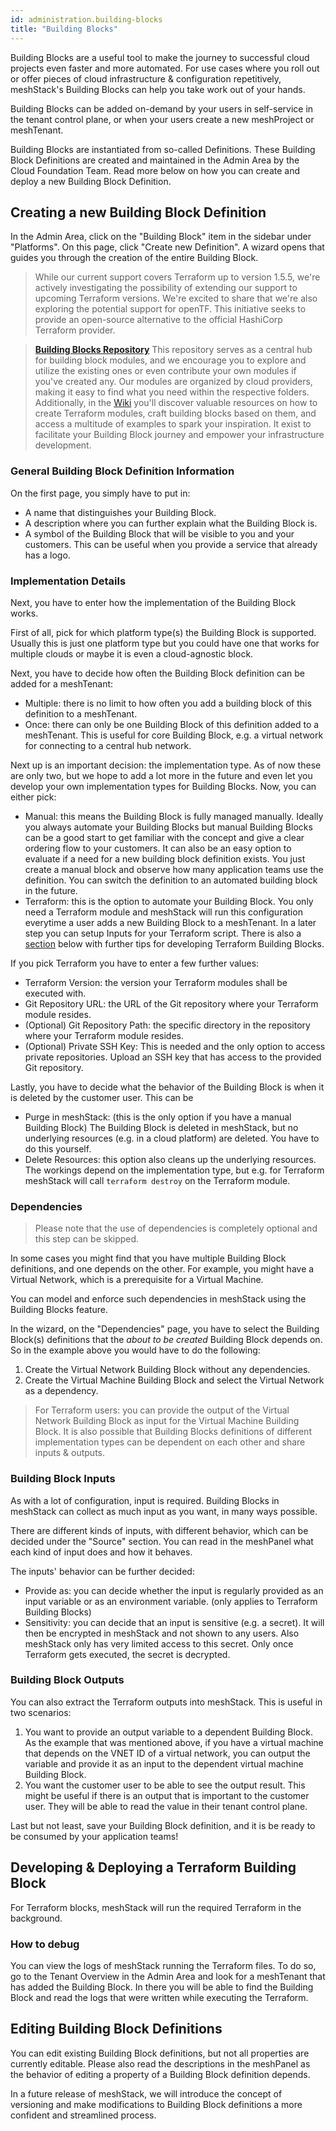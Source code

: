 ```yaml
---
id: administration.building-blocks
title: "Building Blocks"
---
```


Building Blocks are a useful tool to make the journey to successful cloud projects even faster and more automated.
For use cases where you roll out or offer pieces of cloud infrastructure & configuration repetitively, meshStack's
Building Blocks can help you take work out of your hands.

Building Blocks can be added on-demand by your users in self-service in the tenant control plane, or when
your users create a new meshProject or meshTenant.

Building Blocks are instantiated from so-called Definitions. These Building Block Definitions are created and maintained
in the Admin Area by the Cloud Foundation Team. Read more below on how you can create and deploy a new Building Block
Definition.

## Creating a new Building Block Definition

In the Admin Area, click on the "Building Block" item in the sidebar under "Platforms". On this page, click
"Create new Definition". A wizard opens that guides you through the creation of the entire Building Block.

> While our current support covers Terraform up to version 1.5.5, we're actively investigating the possibility of extending our support to upcoming Terraform versions. We're excited to share that we're also exploring the potential support for openTF. This initiative seeks to provide an open-source alternative to the official HashiCorp Terraform provider.

<!-- -->
> [**Building Blocks Repository**](https://github.com/meshcloud/building-blocks)
This repository serves as a central hub for building block modules, and we encourage you to explore and utilize the existing ones or even contribute your own modules if you've created any. Our modules are organized by cloud providers, making it easy to find what you need within the respective folders.
Additionally, in the [Wiki](https://github.com/meshcloud/building-blocks/wiki) you'll discover valuable resources on how to create Terraform modules, craft building blocks based on them, and access a multitude of examples to spark your inspiration. It exist to facilitate your Building Block journey and empower your infrastructure development.

### General Building Block Definition Information

On the first page, you simply have to put in:

- A name that distinguishes your Building Block.
- A description where you can further explain what the Building Block is.
- A symbol of the Building Block that will be visible to you and your customers. This can be useful when you provide
  a service that already has a logo.

### Implementation Details

Next, you have to enter how the implementation of the Building Block works.

First of all, pick for which platform type(s) the Building Block is supported. Usually this is just one platform type
but you could have one that works for multiple clouds or maybe it is even a cloud-agnostic block.

Next, you have to decide how often the Building Block definition can be added for a meshTenant:

- Multiple: there is no limit to how often you add a building block of this definition to a meshTenant.
- Once: there can only be one Building Block of this definition added to a meshTenant.
  This is useful for core Building Block, e.g. a virtual network for connecting to a central hub network.

Next up is an important decision: the implementation type. As of now these are only two, but we hope to add a lot more
in the future and even let you develop your own implementation types for Building Blocks. Now, you can either pick:

- Manual: this means the Building Block is fully managed manually. Ideally you always automate your Building Blocks
  but manual Building Blocks can be a good start to get familiar with the concept and give a clear ordering flow
  to your customers. It can also be an easy option to evaluate if a need for a new building block definition exists.
  You just create a manual block and observe how many application teams use the definition.
  You can switch the definition to an automated building block in the future.
- Terraform: this is the option to automate your Building Block. You only need a Terraform module and meshStack will
  run this configuration everytime a user adds a new Building Block to a meshTenant.
  In a later step you can setup Inputs for your
  Terraform script. There is also a [section](#developing--deploying-a-terraform-building-block)
  below with further tips for developing Terraform Building Blocks.

If you pick Terraform you have to enter a few further values:

- Terraform Version: the version your Terraform modules shall be executed with.
- Git Repository URL: the URL of the Git repository where your Terraform module resides.
- (Optional) Git Repository Path: the specific directory in the repository where your Terraform module resides.
- (Optional) Private SSH Key: This is needed and the only option to access private repositories.
  Upload an SSH key that has access to the provided Git repository.

Lastly, you have to decide what the behavior of the Building Block is when it is deleted by the customer user. This can be

- Purge in meshStack: (this is the only option if you have a manual Building Block) The Building Block is deleted
  in meshStack, but no underlying resources (e.g. in a cloud platform) are deleted. You have to do this yourself.
- Delete Resources: this option also cleans up the underlying resources. The workings depend on the implementation
  type, but e.g. for Terraform meshStack will call `terraform destroy` on the Terraform module.

### Dependencies

> Please note that the use of dependencies is completely optional and this step can be skipped.

In some cases you might find that you have multiple Building Block definitions, and one depends on the other.
For example, you might have a Virtual Network, which is a prerequisite for a Virtual Machine.

You can model and enforce such dependencies in meshStack using the Building Blocks feature.

In the wizard, on the "Dependencies" page, you have to select the Building Block(s) definitions
that the _about to be created_ Building Block depends on. So in the example above you would have to do the following:

1. Create the Virtual Network Building Block without any dependencies.
2. Create the Virtual Machine Building Block and select the Virtual Network as a dependency.

> For Terraform users: you can provide the output of the Virtual Network Building Block as input for the Virtual
> Machine Building Block.
> It is also possible that Building Blocks definitions of different implementation types can be dependent on each other
> and share inputs & outputs.

### Building Block Inputs

As with a lot of configuration, input is required. Building Blocks in meshStack can collect as much input as you want,
in many ways possible.

There are different kinds of inputs, with different behavior, which can be decided under the "Source" section. You can
read in the meshPanel what each kind of input does and how it behaves.

The inputs' behavior can be further decided:

- Provide as: you can decide whether the input is regularly provided as an input variable or as an environment variable.
  (only applies to Terraform Building Blocks)
- Sensitivity: you can decide that an input is sensitive (e.g. a secret). It will then be encrypted in meshStack and not
  shown to any users. Also meshStack only has very limited access to this secret. Only once Terraform gets executed,
  the secret is decrypted.

### Building Block Outputs

You can also extract the Terraform outputs into meshStack. This is useful in two scenarios:

1. You want to provide an output variable to a dependent Building Block. As the example that was mentioned above, if
   you have a virtual machine that depends on the VNET ID of a virtual network, you can output the
   variable and provide it as an input to the dependent virtual machine Building Block.
2. You want the customer user to be able to see the output result. This might be useful if there is an output that is
   important to the customer user. They will be able to read the value in their tenant control plane.

Last but not least, save your Building Block definition, and it is be ready to be consumed by your application teams!

## Developing & Deploying a Terraform Building Block

For Terraform blocks, meshStack will run the required Terraform in the background.

### How to debug

You can view the logs of meshStack running the Terraform files. To do so, go to the Tenant Overview in the Admin Area
and look for a meshTenant that has added the Building Block. In there you will be able to find the Building Block
and read the logs that were written while executing the Terraform.

## Editing Building Block Definitions

You can edit existing Building Block definitions, but not all properties are currently editable. Please also read the
descriptions in the meshPanel as the behavior of editing a property of a Building Block definition depends.

In a future release of meshStack, we will introduce the concept of versioning and make modifications to
Building Block definitions a more confident and streamlined process.
